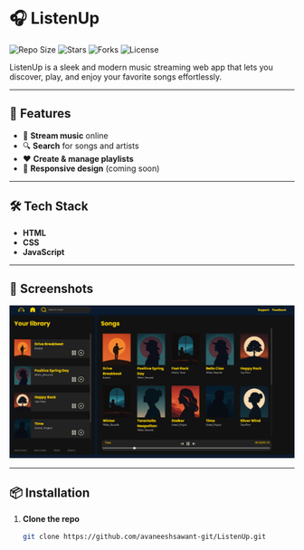 # 🎧 ListenUp

![Repo Size](https://img.shields.io/github/repo-size/avaneeshsawant-git/ListenUP)
![Stars](https://img.shields.io/github/stars/avaneeshsawant-git/ListenUP)
![Forks](https://img.shields.io/github/forks/avaneeshsawant-git/ListenUP)
![License](https://img.shields.io/github/license/avaneeshsawant-git/ListenUP)



ListenUp is a sleek and modern music streaming web app that lets you discover, play, and enjoy your favorite songs effortlessly.

---

## 🚀 Features
- 🎵 **Stream music** online
- 🔍 **Search** for songs and artists
- ❤️ **Create & manage playlists**
- 📱 **Responsive design** (coming soon)

---

## 🛠 Tech Stack
- **HTML**
- **CSS**
- **JavaScript**

---

## 📸 Screenshots
![App Screenshot](photos/screenshot.png) <!-- Replace with your path or URL -->

---

## 📦 Installation
1. **Clone the repo**
   ```bash
   git clone https://github.com/avaneeshsawant-git/ListenUp.git
